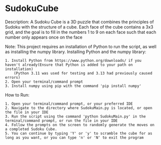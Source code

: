 # SudokuCube

Description:
	A Sudoku Cube is a 3D puzzle that combines the principles of Sudoku with the structure of a cube.
	Each face of the cube contains a 3x3 grid, and the goal is to fill in the numbers 1 to 9 on each face such that each number
	only appears once on the face

Note: This project requires an installation of Python to run the script, as well as installing the numpy library.
Installing Python and the numpy library:

	1. Install Python from https://www.python.org/downloads/ if you haven't already(Ensure that Python is added to your path on installation)
		(Python 3.11 was used for testing and 3.13 had previously caused errors)
	2. Open your terminal/command prompt
	3. Install numpy using pip with the command 'pip install numpy'

How to Run: 

	1. Open your terminal/command prompt, or your preferred IDE
	2. Navigate to the directory where SudokuMain.py is located, or open the file in your IDE
	3. Run the script using the command 'python SudokuMain.py' in the terminal/command prompt, or run the file in your IDE
	4. Follow the prompts on the screen to randomly generate the moves on a completed Sudoku Cube.
	5. You can continue by typing 'Y' or 'y' to scramble the cube for as long as you want, or you can type 'n' or 'N' to exit the program